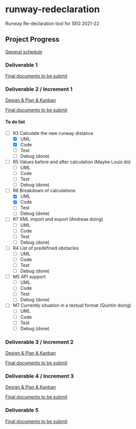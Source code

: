 # runway-redeclaration
Runway Re-declaration tool for SEG 2021-22

## Project Progress

[General schedule](https://www.notion.so/a0ae5456d14d48db850f49a62f104d45?v=defac28aeb1b4d4b882bbb5c85cc1157)

### Deliverable 1
[Final documents to be submit](https://docs.google.com/document/d/1fKPJv4rfBne1whTdub1cFcnlCgNcMO4qehZ7IZgpIXA/edit?usp=sharing)


### Deliverable 2 / Increment 1
[Design & Plan & Kanban](https://www.notion.so/Deliverible-2-5030f805afd24bd286f198c9d0eca4f6)

[Final documents to be submit](https://docs.google.com/document/d/1XfpTn_eq0Yh-e-SoBirX_h_gyPdRtlNwJGsJjJAuO6I/edit?usp=sharing)

#### To do list
- [ ] R3 Calculate the new runway distance
    - [x] UML
    - [x] Code
    - [ ] Test
    - [ ] Debug (done)
- [ ] R5 Values before and after calculation (Maybe Louis do)
    - [ ] UML
    - [ ] Code
    - [ ] Test
    - [ ] Debug (done)
- [ ] R6 Breakdown of calculations
    - [x] UML
    - [x] Code
    - [ ] Test
    - [ ] Debug (done)
- [ ] R7 XML import and export (Andreas doing)
    - [ ] UML
    - [ ] Code
    - [ ] Test
    - [ ] Debug (done)
- [ ] R4 List of predefined obstacles
    - [ ] UML
    - [ ] Code
    - [ ] Test
    - [ ] Debug (done)
- [ ] M5 API support
    - [ ] UML
    - [ ] Code
    - [ ] Test
    - [ ] Debug (done)
- [ ] M7 Currently situation in a textual format (Quintin doing)
    - [ ] UML
    - [ ] Code
    - [ ] Test
    - [ ] Debug (done)

### Deliverable 3 / Increment 2
[Design & Plan & Kanban](https://www.notion.so/Deliverible-3-6d03e8454fd54716bdccf92610ced711)

[Final documents to be submit](https://docs.google.com/document/d/12WqEjJzDcIwQOkClv35nezUQwTNDtAgbs4a-tmqQYIE/edit?usp=sharing)

### Deliverable 4 / Increment 3
[Design & Plan & Kanban](https://www.notion.so/Deliverible-4-fef55773ede34a9e991155ea595c4202)

[Final documents to be submit](https://docs.google.com/document/d/1Z3eaZ67QTVRZkwA2TFlBF3WrJB65PmhP4J0tLETplks/edit?usp=sharing)

### Deliverable 5
[Final documents to be submit](https://docs.google.com/document/d/1EdgWp-AGxcvUMqCGzSXS1_sQ_igdlKp-bGXKuUROyrg/edit?usp=sharing)
